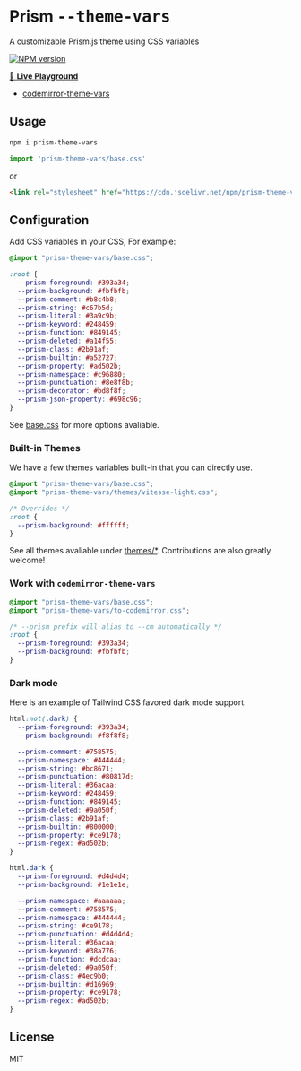 # Prism <samp>--theme-vars</samp>

A customizable Prism.js theme using CSS variables

[![NPM version](https://img.shields.io/npm/v/prism-theme-vars?color=a1b858)](https://www.npmjs.com/package/prism-theme-vars)

[🌈 **Live Playground**](https://prism-theme-vars.netlify.app/)

- [codemirror-theme-vars](https://github.com/antfu/codemirror-theme-vars)

## Usage

```bash
npm i prism-theme-vars
```

```ts
import 'prism-theme-vars/base.css'
```

or

```html
<link rel="stylesheet" href="https://cdn.jsdelivr.net/npm/prism-theme-vars/base.css">
```

## Configuration

Add CSS variables in your CSS, For example:

```css
@import "prism-theme-vars/base.css";

:root {
  --prism-foreground: #393a34;
  --prism-background: #fbfbfb;
  --prism-comment: #b8c4b8;
  --prism-string: #c67b5d;
  --prism-literal: #3a9c9b;
  --prism-keyword: #248459;
  --prism-function: #849145;
  --prism-deleted: #a14f55;
  --prism-class: #2b91af;
  --prism-builtin: #a52727;
  --prism-property: #ad502b;
  --prism-namespace: #c96880;
  --prism-punctuation: #8e8f8b;
  --prism-decorator: #bd8f8f;
  --prism-json-property: #698c96;
}
```

See [base.css](./base.css) for more options avaliable.

### Built-in Themes

We have a few themes variables built-in that you can directly use.

```css
@import "prism-theme-vars/base.css";
@import "prism-theme-vars/themes/vitesse-light.css";

/* Overrides */
:root {
  --prism-background: #ffffff;
}
```

See all themes avaliable under [themes/*](./themes). Contributions are also greatly welcome! 

### Work with `codemirror-theme-vars`

```css
@import "prism-theme-vars/base.css";
@import "prism-theme-vars/to-codemirror.css";

/* --prism prefix will alias to --cm automatically */
:root {
  --prism-foreground: #393a34;
  --prism-background: #fbfbfb;
}
```

### Dark mode

Here is an example of Tailwind CSS favored dark mode support.

```css
html:not(.dark) {
  --prism-foreground: #393a34;
  --prism-background: #f8f8f8;

  --prism-comment: #758575;
  --prism-namespace: #444444;
  --prism-string: #bc8671;
  --prism-punctuation: #80817d;
  --prism-literal: #36acaa;
  --prism-keyword: #248459;
  --prism-function: #849145;
  --prism-deleted: #9a050f;
  --prism-class: #2b91af;
  --prism-builtin: #800000;
  --prism-property: #ce9178;
  --prism-regex: #ad502b;
}

html.dark {
  --prism-foreground: #d4d4d4;
  --prism-background: #1e1e1e;

  --prism-namespace: #aaaaaa;
  --prism-comment: #758575;
  --prism-namespace: #444444;
  --prism-string: #ce9178;
  --prism-punctuation: #d4d4d4;
  --prism-literal: #36acaa;
  --prism-keyword: #38a776;
  --prism-function: #dcdcaa;
  --prism-deleted: #9a050f;
  --prism-class: #4ec9b0;
  --prism-builtin: #d16969;
  --prism-property: #ce9178;
  --prism-regex: #ad502b;
}
```

## License

MIT
